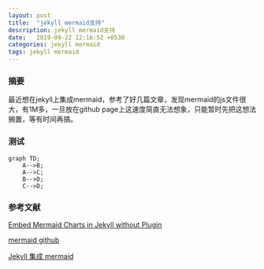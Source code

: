```yaml
---
layout: post
title:  "jekyll mermaid支持"
description: jekyll mermaid支持
date:   2019-09-22 12:16:52 +0530
categories: jekyll mermaid
tags: jekyll mermaid
---
```


### 摘要

最近想在jekyll上集成mermaid，参考了好几篇文章，发现mermaid的js文件很大，有1M多，一旦放在github page上这速度简直无法想象，只能暂时先把这想法搁置，等有时间再搞。

### 测试

```mermaid
graph TD;
    A-->B;
    A-->C;
    B-->D;
    C-->D;
```



### 参考文献

[Embed Mermaid Charts in Jekyll without Plugin](http://kkpattern.github.io/2015/05/15/Embed-Chart-in-Jekyll.html)

[mermaid github](https://github.com/knsv/mermaid)

[Jekyll 集成 mermaid](https://lkebin.com/2018/09/18/jekyll-with-mermaid.html)
